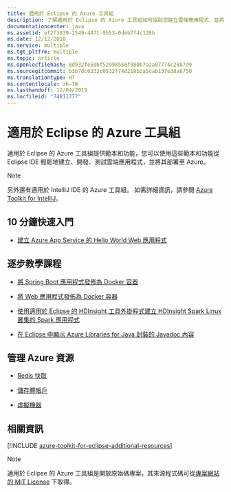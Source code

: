 ```yaml
---
title: 適用於 Eclipse 的 Azure 工具組
description: 了解適用於 Eclipse 的 Azure 工具組如何協助您建立雲端應用程式，並將其部署至 Azure。
documentationcenter: java
ms.assetid: ef2f3839-2549-4471-9b53-0deb7f4c128b
ms.date: 12/12/2018
ms.service: multiple
ms.tgt_pltfrm: multiple
ms.topic: article
ms.openlocfilehash: 8d932fe50bf52998550f980b7a2a07774c2887d9
ms.sourcegitcommit: b3b7dc6332c0532f74d210b2a5cab137e38a6750
ms.translationtype: HT
ms.contentlocale: zh-TW
ms.lasthandoff: 12/04/2019
ms.locfileid: "74811777"
---
```

# <a name="azure-toolkit-for-eclipse"></a>適用於 Eclipse 的 Azure 工具組

適用於 Eclipse 的 Azure 工具組提供範本和功能，您可以使用這些範本和功能從 Eclipse IDE 輕鬆地建立、開發、測試雲端應用程式，並將其部署至 Azure。

> [!NOTE]
> 
> 另外還有適用於 IntelliJ IDE 的 Azure 工具組。 如需詳細資訊，請參閱 [Azure Toolkit for IntelliJ](../intellij/azure-toolkit-for-intellij.md)。
> 

## <a name="get-started-in-10-minutes"></a>10 分鐘快速入門

* [建立 Azure App Service 的 Hello World Web 應用程式](azure-toolkit-for-eclipse-create-hello-world-web-app.md)

## <a name="step-by-step-tutorials"></a>逐步教學課程

* [將 Spring Boot 應用程式發佈為 Docker 容器](azure-toolkit-for-eclipse-publish-spring-boot-docker-app.md)

* [將 Web 應用程式發佈為 Docker 容器](azure-toolkit-for-eclipse-publish-as-docker-container.md)

* [使用適用於 Eclipse 的 HDInsight 工具外掛程式建立 HDInsight Spark Linux 叢集的 Spark 應用程式](/azure/hdinsight/hdinsight-apache-spark-eclipse-tool-plugin)

* [在 Eclipse 中顯示 Azure Libraries for Java 封裝的 Javadoc 內容](azure-toolkit-for-eclipse-displaying-javadoc-content-for-azure-libraries.md)

## <a name="managing-azure-resources"></a>管理 Azure 資源

* [Redis 快取](azure-toolkit-for-eclipse-managing-redis-caches-using-azure-explorer.md)

* [儲存體帳戶](azure-toolkit-for-eclipse-managing-storage-accounts-using-azure-explorer.md)

* [虛擬機器](azure-toolkit-for-eclipse-managing-virtual-machines-using-azure-explorer.md)

## <a name="whats-more"></a>相關資訊

[!INCLUDE [azure-toolkit-for-eclipse-additional-resources](../includes/azure-toolkit-for-eclipse-additional-resources.md)]

> [!NOTE]
> 
> 適用於 Eclipse 的 Azure 工具組是開放原始碼專案，其來源程式碼可從[專案網站的 MIT License](https://github.com/microsoft/azure-tools-for-java) 下取得。
> 

<!-- [Deploying large deployments](azure-toolkit-for-eclipse-deploying-large-deployments.md) -->
<!-- [How to Maintain Session Data with Session Affinity]: https://go.microsoft.com/fwlink/?LinkID=699539 -->
<!-- [How to Use Co-located Caching]: https://go.microsoft.com/fwlink/?LinkID=699542 -->
<!-- [How to Use Dedicated Caching]: https://go.microsoft.com/fwlink/?LinkID=699543 -->
<!-- [How to Use JMS with AMQP 1.0 in Azure with Eclipse]: https://go.microsoft.com/fwlink/?LinkID=699544 -->
<!-- [How to Use SSL Offloading]: https://go.microsoft.com/fwlink/?LinkID=699545 -->
<!-- [SSL Offloading]: https://go.microsoft.com/fwlink/?LinkID=699549 -->
<!-- [Using the Azure Service Runtime Library in JSP]: https://go.microsoft.com/fwlink/?LinkID=699551 -->
<!-- [How to Authenticate Web Users with Azure Access Control Service Using Eclipse]: /azure/active-directory/active-directory-java-authenticate-users-access-control-eclipse.md -->
<!-- [Debug a Java Web App on Azure in Eclipse]: /azure/app-service-web/app-service-web-debug-java-web-app-in-eclipse.md -->
<!-- [Debugging Azure Applications in Eclipse]: azure-toolkit-for-eclipse-debugging-azure-applications.md -->

<!-- Legacy MSDN URL = https://msdn.microsoft.com/library/azure/hh694271.aspx -->
